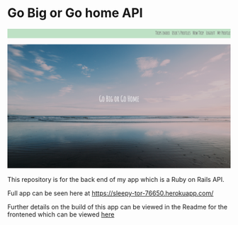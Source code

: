 # Go Big or Go home API

<p align="center">
  <img src="ss-home.png" width="600px;">
</p>

This repository is for the back end of my app which is a Ruby on Rails API.

Full app can be seen here at https://sleepy-tor-76650.herokuapp.com/

Further details on the build of this app can be viewed in the Readme for the frontened which can be viewed [here](https://github.com/hannahwynnjones/project-4-frontend)
